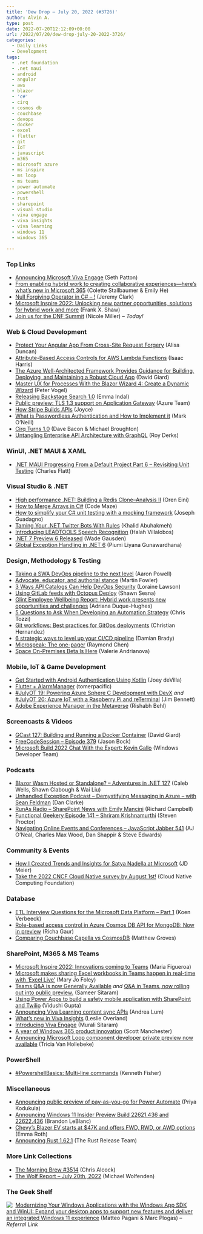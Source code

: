 ```yaml
---
title: 'Dew Drop – July 20, 2022 (#3726)'
author: Alvin A.
type: post
date: 2022-07-20T12:12:09+00:00
url: /2022/07/20/dew-drop-july-20-2022-3726/
categories:
  - Daily Links
  - Development
tags:
  - .net foundation
  - .net maui
  - android
  - angular
  - aws
  - blazor
  - 'c#'
  - cirq
  - cosmos db
  - couchbase
  - devops
  - docker
  - excel
  - flutter
  - git
  - IoT
  - javascript
  - m365
  - microsoft azure
  - ms inspire
  - ms loop
  - ms teams
  - power automate
  - powershell
  - rust
  - sharepoint
  - visual studio
  - viva engage
  - viva insights
  - viva learning
  - windows 11
  - windows 365

---
```

### <a name="top"></a>Top Links

  * <a href="https://techcommunity.microsoft.com/t5/microsoft-viva-blog/announcing-microsoft-viva-engage/ba-p/3571382" target="_blank" rel="noopener">Announcing Microsoft Viva Engage</a> (Seth Patton)
  * <a href="https://www.microsoft.com/en-us/microsoft-365/blog/2022/07/19/from-enabling-hybrid-work-to-creating-collaborative-experiences-heres-whats-new-in-microsoft-365/" target="_blank" rel="noopener">From enabling hybrid work to creating collaborative experiences—here’s what’s new in Microsoft 365</a> (Colette Stallbaumer & Emily He)
  * <a href="https://jeremybytes.blogspot.com/2022/07/null-forgiving-operator-in-c.html" target="_blank" rel="noopener">Null Forgiving Operator in C# &#8211; !</a> (Jeremy Clark)
  * <a href="https://blogs.microsoft.com/blog/2022/07/19/microsoft-inspire-2022-unlocking-new-partner-opportunities-solutions-for-hybrid-work-and-more/" target="_blank" rel="noopener">Microsoft Inspire 2022: Unlocking new partner opportunities, solutions for hybrid work and more</a> (Frank X. Shaw)
  * <a href="https://dotnetfoundation.org/blog/2022/07/19/events-dnfsummit-2022" target="_blank" rel="noopener">Join us for the DNF Summit</a> (Nicole Miller) _&#8211; Today!_



### <a name="web"></a>Web & Cloud Development

  * <a href="https://developer.okta.com/blog/2022/07/19/angular-security-csrf" target="_blank" rel="noopener">Protect Your Angular App From Cross-Site Request Forgery</a> (Alisa Duncan)
  * <a href="https://www.pulumi.com/blog/applying-attribute-based-access-controls-to-aws-lambda-functions/" target="_blank" rel="noopener">Attribute-Based Access Controls for AWS Lambda Functions</a> (Isaac Harris)
  * <a href="https://davidgiard.com/the-azure-wellarchitected-framework-provides-guidance-for-building-deploying-and-maintaining-a-robust-cloud-app" target="_blank" rel="noopener">The Azure Well-Architected Framework Provides Guidance for Building, Deploying, and Maintaining a Robust Cloud App</a> (David Giard)
  * <a href="https://www.telerik.com/blogs/master-ux-processes-blazor-wizard-4-create-dynamic-wizard" target="_blank" rel="noopener">Master UX for Processes With the Blazor Wizard 4: Create a Dynamic Wizard</a> (Peter Vogel)
  * <a href="https://backstage.io/blog/2022/07/19/releasing-backstage-search-1.0.html" target="_blank" rel="noopener">Releasing Backstage Search 1.0</a> (Emma Indal)
  * <a href="https://azure.microsoft.com/en-us/updates/tls1-3-application-gateway/" target="_blank" rel="noopener">Public preview: TLS 1.3 support on Application Gateway</a> (Azure Team)
  * <a href="https://blog.postman.com/how-stripe-builds-apis/" target="_blank" rel="noopener">How Stripe Builds APIs</a> (Joyce)
  * <a href="https://www.sitepoint.com/what-is-passwordless-authentication/?utm_source=rss" target="_blank" rel="noopener">What is Passwordless Authentication and How to Implement it</a> (Mark O&#8217;Neill)
  * <a href="http://opensource.googleblog.com/2022/07/Cirq-Turns-1.0.html" target="_blank" rel="noopener">Cirq Turns 1.0</a> (Dave Bacon & Michael Broughton)
  * <a href="https://thenewstack.io/untangling-enterprise-api-architecture-with-graphql/" target="_blank" rel="noopener">Untangling Enterprise API Architecture with GraphQL</a> (Roy Derks)



### <a name="silverlight"></a>WinUI, .NET MAUI & XAML

  * <a href="https://www.softwaremeadows.com/posts/net_maui_progressing_from_a_default_project_part_6_-_revisiting_unit_testing" target="_blank" rel="noopener">.NET MAUI Progressing From a Default Project Part 6 &#8211; Revisiting Unit Testing</a> (Charles Flatt)



### <a name="dotnet"></a>Visual Studio & .NET

  * <a href="https://ayende.com/blog/197665-C/high-performance-net-building-a-redis-clone-analysis-ii?Key=be0be55d-1092-47ce-a951-950ce65243cd" target="_blank" rel="noopener">High performance .NET: Building a Redis Clone–Analysis II</a> (Oren Eini)
  * <a href="https://code-maze.com/csharp-merge-arrays/" target="_blank" rel="noopener">How to Merge Arrays in C#</a> (Code Maze)
  * <a href="https://www.josephguadagno.net/2022/07/19/how-to-simplify-your-c-sharp-unit-testing-with-a-mocking-framework" target="_blank" rel="noopener">How to simplify your C# unit testing with a mocking framework</a> (Joseph Guadagno)
  * <a href="https://khalidabuhakmeh.com/taming-your-dotnet-twitter-bots-with-rules" target="_blank" rel="noopener">Taming Your .NET Twitter Bots With Rules</a> (Khalid Abuhakmeh)
  * <a href="https://www.leadtools.com/blog/document-imaging/leadtools-speech-recognition/" target="_blank" rel="noopener">Introducing LEADTOOLS Speech Recognition</a> (Halah Villalobos)
  * <a href="https://dotnetcoretutorials.com/2022/07/19/net-7-preview-6-released/" target="_blank" rel="noopener">.NET 7 Preview 6 Released</a> (Wade Gausden)
  * <a href="https://www.syncfusion.com/blogs/post/global-exception-handling-in-net-6.aspx" target="_blank" rel="noopener">Global Exception Handling in .NET 6</a> (Piumi Liyana Gunawardhana)



### <a name="design"></a>Design, Methodology & Testing

  * <a href="https://www.aaron-powell.com/posts/2022-07-20-taking-a-swa-devops-pipeline-to-the-next-level/" target="_blank" rel="noopener">Taking a SWA DevOps pipeline to the next level</a> (Aaron Powell)
  * <a href="https://martinfowler.com/articles/authorial-stance.html" target="_blank" rel="noopener">Advocate, educator, and authorial stance</a> (Martin Fowler)
  * <a href="https://thenewstack.io/api_catalogs_deliver_security_benefits/" target="_blank" rel="noopener">3 Ways API Catalogs Can Help DevOps Security</a> (Loraine Lawson)
  * <a href="https://octopus.com/blog/gitlab-external-feeds" target="_blank" rel="noopener">Using GitLab feeds with Octopus Deploy</a> (Shawn Sesna)
  * <a href="https://techcommunity.microsoft.com/t5/microsoft-viva-blog/glint-employee-wellbeing-report-hybrid-work-presents-new/ba-p/3572401" target="_blank" rel="noopener">Glint Employee Wellbeing Report: Hybrid work presents new opportunities and challenges</a> (Adriana Duque-Hughes)
  * <a href="https://thenewstack.io/5-questions-to-ask-when-developing-an-automation-strategy/" target="_blank" rel="noopener">5 Questions to Ask When Developing an Automation Strategy</a> (Chris Tozzi)
  * <a href="https://developers.redhat.com/articles/2022/07/20/git-workflows-best-practices-gitops-deployments" target="_blank" rel="noopener">Git workflows: Best practices for GitOps deployments</a> (Christian Hernandez)
  * <a href="https://github.blog/2022-07-19-6-strategic-ways-to-level-up-your-ci-cd-pipeline/" target="_blank" rel="noopener">6 strategic ways to level up your CI/CD pipeline</a> (Damian Brady)
  * <a href="https://devblogs.microsoft.com/oldnewthing/20220719-00/?p=106873" target="_blank" rel="noopener">Microspeak: The one-pager</a> (Raymond Chen)
  * <a href="https://blog.jetbrains.com/space/2022/07/19/space-on-premises/" target="_blank" rel="noopener">Space On-Premises Beta Is Here</a> (Valerie Andrianova)



### <a name="mobile"></a>Mobile, IoT & Game Development

  * <a href="https://auth0.com/blog/get-started-android-authentication-kotlin/" target="_blank" rel="noopener">Get Started with Android Authentication Using Kotlin</a> (Joey deVilla)
  * <a href="https://medium.com/flutter-community/flutter-alarmmanager-f184671240cb?source=rss----86fb29d7cc6a---4" target="_blank" rel="noopener">Flutter + AlarmManager</a> (tomerpacific)
  * <a href="https://dev.to/azure/julyot-19-powering-azure-sphere-c-development-with-devx-3koa" target="_blank" rel="noopener">#JulyOT 19: Powering Azure Sphere C Development with DevX</a> _and_ <a href="https://dev.to/azure/julyot-20-azure-iot-with-a-raspberry-pi-and-reterminal-ld7" target="_blank" rel="noopener">#JulyOT 20: Azure IoT with a Raspberry Pi and reTerminal</a> (Jim Bennett)
  * <a href="https://medium.com/adobetech/aem-in-the-metaverse-f8c232bd6a33?source=rss----9342990108af---4" target="_blank" rel="noopener">Adobe Experience Manager in the Metaverse</a> (Rishabh Behl)



### <a name="videos"></a>Screencasts & Videos

  * <a href="https://davidgiard.com/gcast-127-building-and-running-a-docker-container" target="_blank" rel="noopener">GCast 127: Building and Running a Docker Container</a> (David Giard)
  * <a href="http://www.youtube.com/watch?v=psRr7lwgBaw" target="_blank" rel="noopener">FreeCodeSession &#8211; Episode 379</a> (Jason Bock)
  * <a href="https://www.youtube.com/watch?v=5of4OmlFLy8&ab_channel=WindowsDeveloper" target="_blank" rel="noopener">Microsoft Build 2022 Chat With the Expert: Kevin Gallo</a> (Windows Developer Team)



### <a name="podcasts"></a>Podcasts

  * <a href="https://topenddevs.com/podcasts/adventures-in-net/episodes/blazor-wasm-hosted-or-standalone-net-127" target="_blank" rel="noopener">Blazor Wasm Hosted or Standalone? &#8211; Adventures in .NET 127</a> (Caleb Wells, Shawn Clabough & Wai Liu)
  * <a href="https://unhandledexceptionpodcast.com/posts/0040-azuremessaging/" target="_blank" rel="noopener">Unhandled Exception Podcast &#8211; Demystifying Messaging in Azure &#8211; with Sean Feldman</a> (Dan Clarke)
  * <a href="https://runasradio.com/Shows/Show/837" target="_blank" rel="noopener">RunAs Radio &#8211; SharePoint News with Emily Mancini</a> (Richard Campbell)
  * <a href="https://www.functionalgeekery.com/episode-141-shriram-krishnamurthi/" target="_blank" rel="noopener">Functional Geekery Episode 141 – Shriram Krishnamurthi</a> (Steven Proctor)
  * <a href="https://topenddevs.com/podcasts/javascript-jabber/episodes/navigating-online-events-and-conferences-jsj-541" target="_blank" rel="noopener">Navigating Online Events and Conferences &#8211; JavaScript Jabber 541</a> (AJ O&#8217;Neal, Charles Max Wood, Dan Shappir & Steve Edwards)



### <a name="events"></a>Community & Events

  * <a href="https://jdmeier.com/trends-for-satya-nadella/" target="_blank" rel="noopener">How I Created Trends and Insights for Satya Nadella at Microsoft</a> (JD Meier)
  * <a href="https://www.cncf.io/blog/2022/07/19/take-the-2022-cncf-cloud-native-survey-by-august-1st/" target="_blank" rel="noopener">Take the 2022 CNCF Cloud Native survey by August 1st!</a> (Cloud Native Computing Foundation)



### <a name="sql"></a>Database

  * <a href="https://www.mssqltips.com/sqlservertip/7327/etl-interview-questions-developers/" target="_blank" rel="noopener">ETL Interview Questions for the Microsoft Data Platform &#8211; Part 1</a> (Koen Verbeeck)
  * <a href="https://devblogs.microsoft.com/cosmosdb/rbac-api-mongodb-preview/" target="_blank" rel="noopener">Role-based access control in Azure Cosmos DB API for MongoDB: Now in preview</a> (Richa Gaur)
  * <a href="https://blog.couchbase.com/couchbase-capella-vs-cosmosdb-nosql/" target="_blank" rel="noopener">Comparing Couchbase Capella vs CosmosDB</a> (Matthew Groves)



### <a name="sp"></a>SharePoint, M365 & MS Teams

  * <a href="https://techcommunity.microsoft.com/t5/microsoft-teams-blog/microsoft-inspire-2022-innovations-coming-to-teams/ba-p/3559351" target="_blank" rel="noopener">Microsoft Inspire 2022: Innovations coming to Teams</a> (Maria Figueroa)
  * <a href="https://www.zdnet.com/article/microsoft-makes-sharing-excel-workbooks-in-teams-happen-in-real-time-with-excel-live/#ftag=RSSbaffb68" target="_blank" rel="noopener">Microsoft makes sharing Excel workbooks in Teams happen in real-time with &#8216;Excel Live&#8217;</a> (Mary Jo Foley)
  * <a href="https://techcommunity.microsoft.com/t5/yammer-blog/teams-q-amp-a-is-now-generally-available/ba-p/3577124" target="_blank" rel="noopener">Teams Q&A is now Generally Available</a> _and_ <a href="https://techcommunity.microsoft.com/t5/yammer-blog/q-amp-a-in-teams-now-rolling-out-into-public-preview/ba-p/2902137" target="_blank" rel="noopener">Q&A in Teams, now rolling out into public preview.</a> (Sameer Sitaram)
  * <a href="https://techcommunity.microsoft.com/t5/educator-developer-blog/using-power-apps-to-build-a-safety-mobile-application-with/ba-p/3576905" target="_blank" rel="noopener">Using Power Apps to build a safety mobile application with SharePoint and Twilio</a> (Vidushi Gupta)
  * <a href="https://techcommunity.microsoft.com/t5/microsoft-viva-blog/announcing-viva-learning-content-sync-apis/ba-p/3568719" target="_blank" rel="noopener">Announcing Viva Learning content sync APIs</a> (Andrea Lum)
  * <a href="https://techcommunity.microsoft.com/t5/microsoft-viva-blog/what-s-new-in-viva-insights/ba-p/3573509" target="_blank" rel="noopener">What&#8217;s new in Viva Insights</a> (Leslie Overland)
  * <a href="https://techcommunity.microsoft.com/t5/yammer-blog/introducing-viva-engage/ba-p/3571377" target="_blank" rel="noopener">Introducing Viva Engage</a> (Murali Sitaram)
  * <a href="https://techcommunity.microsoft.com/t5/windows-it-pro-blog/a-year-of-windows-365-product-innovation/ba-p/3576553" target="_blank" rel="noopener">A year of Windows 365 product innovation</a> (Scott Manchester)
  * <a href="https://devblogs.microsoft.com/microsoft365dev/announcing-microsoft-loop-component-developer-private-preview/" target="_blank" rel="noopener">Announcing Microsoft Loop component developer private preview now available</a> (Tricia Van Hollebeke)



### <a name="ps"></a>PowerShell

  * <a href="https://www.sqlservercentral.com/blogs/powershellbasics-multi-line-commands" target="_blank" rel="noopener">#PowershellBasics: Multi-line commands</a> (Kenneth Fisher)



### <a name="misc"></a>Miscellaneous

  * <a href="https://powerautomate.microsoft.com/en-us/blog/announcing-public-preview-of-pay-as-you-go-for-power-automate/" target="_blank" rel="noopener">Announcing public preview of pay-as-you-go for Power Automate</a> (Priya Kodukula)
  * <a href="https://blogs.windows.com/windows-insider/2022/07/19/announcing-windows-11-insider-preview-build-22621-436-and-22622-436/" target="_blank" rel="noopener">Announcing Windows 11 Insider Preview Build 22621.436 and 22622.436</a> (Brandon LeBlanc)
  * <a href="https://www.theverge.com/2022/7/19/23269768/chevrolet-blazer-ev-announcement-launch-ss-1lt-crossover-price" target="_blank" rel="noopener">Chevy’s Blazer EV starts at $47K and offers FWD, RWD, or AWD options</a> (Emma Roth)
  * <a href="https://blog.rust-lang.org/2022/07/19/Rust-1.62.1.html" target="_blank" rel="noopener">Announcing Rust 1.62.1</a> (The Rust Release Team)



### <a name="links"></a>More Link Collections

  * <a href="https://blog.cwa.me.uk/2022/07/20/the-morning-brew-3514/" target="_blank" rel="noopener">The Morning Brew #3514</a> (Chris Alcock)
  * <a href="https://michael-wolfenden.github.io/2022/07/20/july-20th-2022/" target="_blank" rel="noopener">The Wolf Report &#8211; July 20th, 2022</a> (Michael Wolfenden)



### <a name="shelf"></a>The Geek Shelf

<a href="https://www.amazon.com/dp/1803235667/?tag=amavin-20" target="_blank" rel="noopener"><img decoding="async" align="left" style="margin: 0px 4px 0px 0px; border: 0px currentcolor; border-image: none; float: left; display: inline; background-image: none;" src="https://m.media-amazon.com/images/I/41zIfz2XdnL._SS135_.jpg" border="0" /></a>&nbsp;<a href="https://www.amazon.com/dp/1803235667/?tag=amavin-20" target="_blank" rel="noopener">Modernizing Your Windows Applications with the Windows App SDK and WinUI: Expand your desktop apps to support new features and deliver an integrated Windows 11 experience</a> (Matteo Pagani & Marc Plogas) _&#8211; Referral Link_
